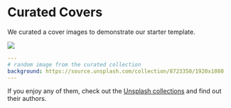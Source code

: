 # Curated Covers

We curated a cover images to demonstrate our starter template.

![](/screenshots/cover.png)

```yaml
---
# random image from the curated collection
background: https://source.unsplash.com/collection/8723350/1920x1080
---
```

If you enjoy any of them, check out the [Unsplash collections](https://unsplash.com/s/collections/colourful) and find out their authors.

